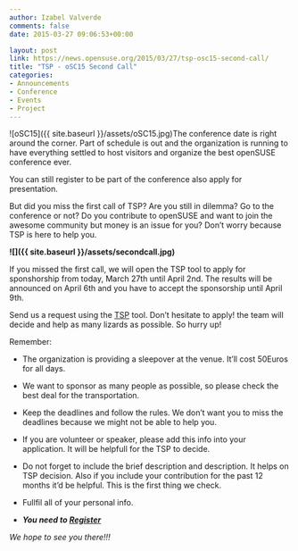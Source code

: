 ```yaml
---
author: Izabel Valverde
comments: false
date: 2015-03-27 09:06:53+00:00

layout: post
link: https://news.opensuse.org/2015/03/27/tsp-osc15-second-call/
title: "TSP - oSC15 Second Call"
categories:
- Announcements
- Conference
- Events
- Project
---
```

![oSC15]({{ site.baseurl }}/assets/oSC15.jpg)The conference date is right around the corner. Part of schedule is out and the organization is running to have everything settled to host visitors and organize the best openSUSE conference ever.

You can still register to be part of the conference also apply for presentation.



But did you miss the first call of TSP? Are you still in dilemma? Go to the conference or not? Do you contribute to openSUSE and want to join the awesome community but money is an issue for you? Don’t worry because TSP is here to help you.<!-- more -->



****![]({{ site.baseurl }}/assets/secondcall.jpg)****

If you missed the first call, we will open the TSP tool to apply for sponshorship from today, March 27th until April 2nd. The results will be announced on April 6th and you have to accept the sponsorship until April 9th.

Send us a request using the [TSP](https://connect.opensuse.org/travel-support/) tool. Don’t hesitate to apply! the team will decide and help as many lizards as possible. So hurry up!



Remember:



	
  * The organization is providing a sleepover at the venue. It’ll cost 50Euros for all days.

	
  * We want to sponsor as many people as possible, so please check the best deal for the transportation.

	
  * Keep the deadlines and follow the rules. We don’t want you to miss the deadlines because we might not be able to help you.

	
  * If you are volunteer or speaker, please add this info into your application. It will be helpfull for the TSP to decide.

	
  * Do not forget to include the brief description and description. It helps on TSP decision. Also if you include your contribution for the past 12 months it’d be helpful. This is the first thing we check.

	
  * Fullfil all of your personal info.

	
  * _**You need to [Register](https://events.opensuse.org/)**_




_We hope to see you there!!!_		

